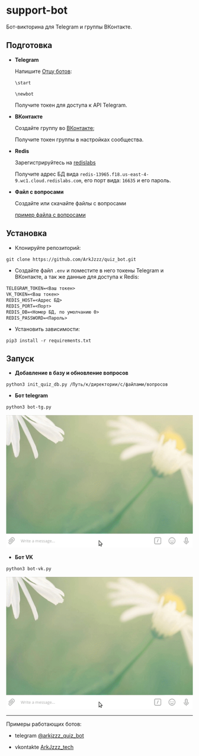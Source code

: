 # support-bot 

Бот-викторина для Telegram и группы ВКонтакте.


## Подготовка

- **Telegram**

    Напишите [Отцу ботов](https://telegram.me/BotFather):

    ```
    \start
    ```

    ```
    \newbot
    ```

    Получите токен для доступа к API Telegram.

- **ВКонтакте**

    Создайте группу во [ВКонтакте](https://vk.com/groups?tab=admin);

    Получите токен группы в настройках сообщества.

- **Redis**

    Зарегистрируйтесь на [redislabs](https://redislabs.com/)

    Получите адрес БД вида `redis-13965.f18.us-east-4-9.wc1.cloud.redislabs.com`, его порт вида: `16635` и его пароль.

- **Файл с вопросами**

    Создайте или скачайте файлы с вопросами

    [пример файла с вопросами](https://github.com/ArkJzzz/quiz_bot/blob/master/question_file_example.txt)


## Установка

- Клонируйте репозиторий:
```
git clone https://github.com/ArkJzzz/quiz_bot.git
```

- Создайте файл ```.env``` и поместите в него токены Telegram и ВКонтакте, а так же данные для доступа к Redis:
```
TELEGRAM_TOKEN=<Ваш токен>
VK_TOKEN=<Ваш токен>
REDIS_HOST=<Адрес БД>
REDIS_PORT=<Порт>
REDIS_DB=<Номер БД, по умолчанию 0>
REDIS_PASSWORD=<Пароль>
```

- Установить зависимости:
```
pip3 install -r requirements.txt
```

## Запуск

- **Добавление в базу и обновление вопросов**
```
python3 init_quiz_db.py /Путь/к/директории/с/файлами/вопросов
```

- **Бот telegram**

```
python3 bot-tg.py
```
![](examination_tg.gif)

- **Бот VK**

```
python3 bot-vk.py
```
![](examination_tg.gif)


------
Примеры работающих ботов:

- telegram [@arkjzzz_quiz_bot](tg://resolve?domain=arkjzzz_quiz_bot)

- vkontakte [ArkJzzz_tech](https://vk.com/im?sel=-189341550)
